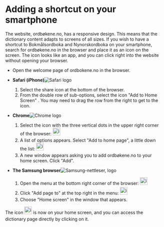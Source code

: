 # Adding a shortcut on your smartphone
The website, ordbøkene.no, has a responsive design. This means that the dictionary content adapts to screens of all sizes. If you wish to have a shortcut to Bokmålsordboka and Nynorskordboka on your smartphone, search for ordbøkene.no in the browser and place it as an icon on the screen. The icon looks like an app, and you can click right into the website without opening your browser.

*   Open the welcome page of ordbokene.no in the browser.
*   **Safari (iPhone)**<img alt="Safari logo" src="https://api.iconify.design/logos:safari.svg">
    1. Select the share icon at the bottom of the browser.
    2. From the double row of sub-options, select the icon "Add to Home Screen" . You may need to drag the row from the right to get to the icon.


*   **Chrome**<img alt="Chrome logo" src="https://api.iconify.design/logos:chrome.svg">
    1. Select the icon with the three vertical dots in the upper right corner of the browser: <img style="display:inline; margin-bottom: .5em" alt="icon" src="/icons/MaterialSymbolsIosShareRounded.svg" width="24" height="24">
    2. A list of options appears. Select "Add to home page", a little down the list: <img style="display:inline; margin-bottom: .5em" alt="icon" src="/icons/MaterialSymbolsAddBoxRounded.svg" width="24" height="24">
    3. A new window appears asking you to add ordbøkene.no to your home screen. Click "Add".

*   **The Samsung browser**<img style="background-color: white" alt="Samsung-nettleser, logo" src="https://api.iconify.design/arcticons:samsung-browser.svg"/>
    1. Open the menu at the bottom right corner of the browser: <img style="display:inline; margin-bottom: .5em" alt="icon" src="/icons/SystemUiconsMenuHamburger.svg" width="24" height="24">
    2. Click "Add page to" at the top right in the menu: <img style="display:inline; margin-bottom: .5em" alt="icon" src="/icons/SystemUiconsPlus.svg" width="24" height="24">
    3. Choose "Home screen" in the window that appears.

The icon <img style="display:inline; margin-bottom: .5em" alt="icon" src="/favicon.ico" width="24" height="24"> is now on your home screen, and you can access the dictionary page directly by clicking on it.
